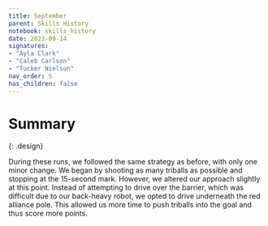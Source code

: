```yaml
---
title: September
parent: Skills History
notebook: skills_history
date: 2023-09-14
signatures:
- "Ayla Clark"
- "Caleb Carlson"
- "Tucker Nielson"
nav_order: 5
has_children: false
---
```


# Summary
{: .design}

During these runs, we followed the same strategy as before, with only one minor change. We began by shooting as many triballs as possible and stopping at the 15-second mark. However, we altered our approach slightly at this point. Instead of attempting to drive over the barrier, which was difficult due to our back-heavy robot, we opted to drive underneath the red alliance pole. This allowed us more time to push triballs into the goal and thus score more points. 

<!-- Insert programming skills talk here -->

<canvas id="SkillsHistory" to_date="2023-09-14"></canvas>

